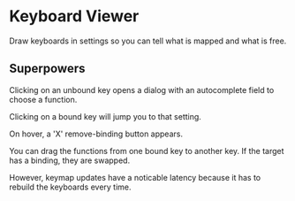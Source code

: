 # Keyboard Viewer

Draw keyboards in settings so you can tell what is mapped and what is free.

## Superpowers

Clicking on an unbound key opens a dialog with an autocomplete field to choose a function.

Clicking on a bound key will jump you to that setting.

On hover, a 'X' remove-binding button appears.

You can drag the functions from one bound key to another key.  If the target has a binding, they are swapped.

However, keymap updates have a noticable latency because it has to rebuild the keyboards every time.
